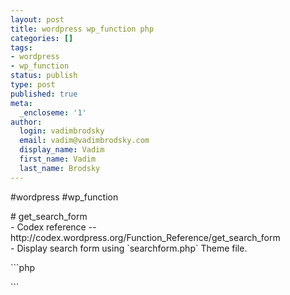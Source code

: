 ```yaml
---
layout: post
title: wordpress wp_function php
categories: []
tags:
- wordpress
- wp_function
status: publish
type: post
published: true
meta:
  _encloseme: '1'
author:
  login: vadimbrodsky
  email: vadim@vadimbrodsky.com
  display_name: Vadim
  first_name: Vadim
  last_name: Brodsky
---
```

<p>#wordpress #wp_function</p>
<p># get_search_form<br />
- Codex reference -- http://codex.wordpress.org/Function_Reference/get_search_form<br />
- Display search form using `searchform.php` Theme file.</p>
<p>```php</p>
<p>```</p>
